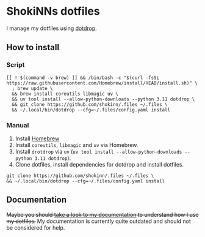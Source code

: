 # ShokiNNs dotfiles

I manage my dotfiles using [dotdrop](https://github.com/deadc0de6/dotdrop).

## How to install

### Script

```shell
[[ ! $(command -v brew) ]] && /bin/bash -c "$(curl -fsSL https://raw.githubusercontent.com/Homebrew/install/HEAD/install.sh)" \
  ; brew update \
  && brew install coreutils libmagic uv \
  && uv tool install --allow-python-downloads --python 3.11 dotdrop \
  && git clone https://github.com/shokinn/.files ~/.files \
  && ~/.local/bin/dotdrop --cfg=~/.files/config.yaml install
```

### Manual

1. Install [Homebrew](https://brew.sh/)
2. Install `coreutils`, `libmagic` and `uv` via Homebrew.
3. Install `drotdrop` via `uv` (`uv tool install --allow-python-downloads --python 3.11 dotdrop`).
4. Clone dotfiles, install dependencies for dotdrop and install dotfiles.  
```shell
git clone https://github.com/shokinn/.files ~/.files \
&& ~/.local/bin/dotdrop --cfg=~/.files/config.yaml install
```

## Documentation

~~Maybe you should [take a look to my documentation](https://docs.pphg.tech/) to understand how I use my dotfiles.~~
My documentation is currently quite outdated and should not be considered for help.
